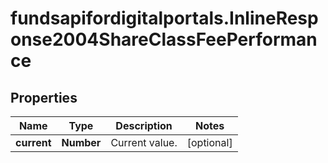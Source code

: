 # fundsapifordigitalportals.InlineResponse2004ShareClassFeePerformance

## Properties

Name | Type | Description | Notes
------------ | ------------- | ------------- | -------------
**current** | **Number** | Current value. | [optional] 


